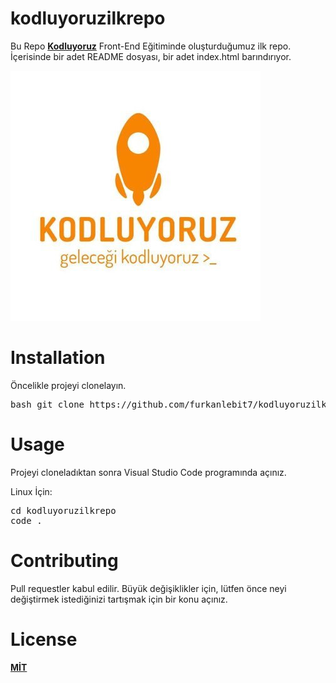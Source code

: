 # kodluyoruzilkrepo

Bu Repo **[Kodluyoruz](https://kodluyoruz.org/)** Front-End Eğitiminde oluşturduğumuz ilk repo. İçerisinde bir adet README dosyası, bir adet index.html barındırıyor.

![Kodluyoruz Logo](https://raw.githubusercontent.com/Kodluyoruz/taskforce/git/git/markdown-nedir-nasil-kullaniriz-/figures/kodluyoruz_logo.jpg)


# Installation

Öncelikle projeyi clonelayın.

<pre>bash git clone https://github.com/furkanlebit7/kodluyoruzilkrepo.git  </pre>

# Usage

Projeyi cloneladıktan sonra Visual Studio Code programında açınız.

Linux İçin:

<pre>cd kodluyoruzilkrepo
code .</pre>

# Contributing

Pull requestler kabul edilir. Büyük değişiklikler için, lütfen önce neyi değiştirmek istediğinizi tartışmak için bir konu açınız.

# License

**[MİT]([https://kodluyoruz.org/](https://choosealicense.com/licenses/mit/))** 

